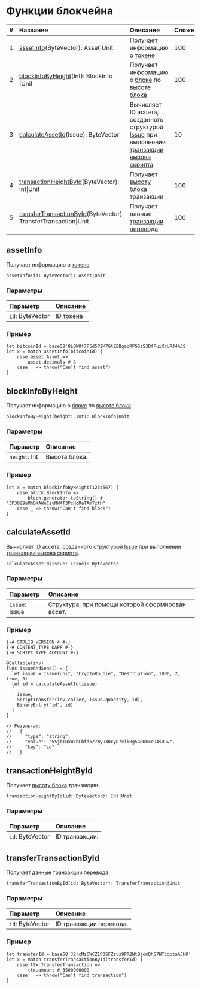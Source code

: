 # Функции блокчейна

| # | Название | Описание | Сложность |
| :--- | :--- | :--- | :--- |
| 1 | [assetInfo](#assetinfo)(ByteVector): Аsset&#124;Unit | Получает информацию о [токене](/ru/blockchain/token) | 100 |
| 2 | [blockInfoByHeight](#blockinfobyheight)(Int): BlockInfo &#124;Unit | Получает информацию о [блоке](/ru/blockchain/block) по [высоте блока](/ru/blockchain/block/block-height) | 100 |
| 3 | [calculateAssetId](#calculateassetid)(Issue): ByteVector | Вычисляет ID ассета, созданного структурой [Issue](/ru/ride/structures/script-actions/issue) при выполнении [транзакции вызова скрипта](/ru/blockchain/transaction-type/invoke-script-transaction) | 10 |
| 4 | [transactionHeightById](#transactionheightbyid)(ByteVector):  Int&#124;Unit | Получает [высоту блока](/ru/blockchain/block/block-height) транзакции | 100 |
| 5 | [transferTransactionById](#transfertransactionbyid)(ByteVector): TransferTransaction&#124;Unit | Получает данные [транзакции перевода](/ru/blockchain/transaction-type/transfer-transaction) | 100 |

## assetInfo

Получает информацию о [токене](/ru/blockchain/token).

```
assetInfo(id: ByteVector): Аsset|Unit
```

### Параметры

| Параметр | Описание |
| :--- | :--- |
| `id`: ByteVector | ID [токена](/ru/blockchain/token) |

### Пример

```
let bitcoinId = base58'8LQW8f7P5d5PZM7GtZEBgaqRPGSzS3DfPuiXrURJ4AJS'
let x = match assetInfo(bitcoinId) {
    case asset:Asset =>
        asset.decimals # 8
    case _ => throw("Can't find asset")
}
```

## blockInfoByHeight

Получает информацию о [блоке](/ru/blockchain/block) по [высоте блока](/ru/blockchain/block/block-height).

```
blockInfoByHeight(height: Int): BlockInfo|Unit
```

### Параметры

| Параметр | Описание |
| :--- | :--- |
| `height`: Int | Высота блока. |

### Пример

```
let x = match blockInfoByHeight(1234567) {
    case block:BlockInfo =>
        block.generator.toString() # "3P38Z9aMhGKAWnCiyMW4T3PcHcRaTAmTztH"
    case _ => throw("Can't find block")
}
```

## calculateAssetId

Вычисляет ID ассета, созданного структурой [Issue](/ru/ride/structures/script-actions/issue) при выполнении [транзакции вызова скрипта](/ru/blockchain/transaction-type/invoke-script-transaction).

```
calculateAssetId(issue: Issue): ByteVector
```

### Параметры

| Параметр | Описание |
| :--- | :--- |
| `issue`: Issue | Структура, при помощи которой сформирован ассет. |

### Пример

```
{-# STDLIB_VERSION 4 #-}
{-# CONTENT_TYPE DAPP #-}
{-# SCRIPT_TYPE ACCOUNT #-}
  
@Callable(inv)
func issueAndSend() = {
  let issue = Issue(unit, "CryptoRouble", "Description", 1000, 2, true, 0)
  let id = calculateAssetId(issue)
  [
    issue,
    ScriptTransfer(inv.caller, issue.quantity, id),
    BinaryEntry("id", id)
  ]
}
 
// Результат:
//   {
//     "type": "string",
//     "value": "55jbTUxWkbLbfd6Z7Wy93DcyD7xikBg5GRDmccD4s8uv",
//     "key": "id"
//   }
```

## transactionHeightById

Получает [высоту блока](/ru/blockchain/block/block-height) транзакции.

```
transactionHeightById(id: ByteVector): Int|Unit
```

### Параметры

| Параметр | Описание |
| :--- | :--- |
| `id`: ByteVector | ID транзакции. |

## transferTransactionById

Получает данные транзакции перевода.

```
transferTransactionById(id: ByteVector): TransferTransaction|Unit
```

### Параметры

| Параметр | Описание |
| :--- | :--- |
| `id`: ByteVector | ID транзакции перевода. |

### Пример

```
let transferId = base58'J2rcMzCWCZ1P3SFZzvz9PR2NtBjomDh57HTcqptaAJHK'
let x = match transferTransactionById(transferId) {
    case ttx:TransferTransaction =>
        ttx.amount # 3500000000
    case _ => throw("Can't find transaction")
}
```
